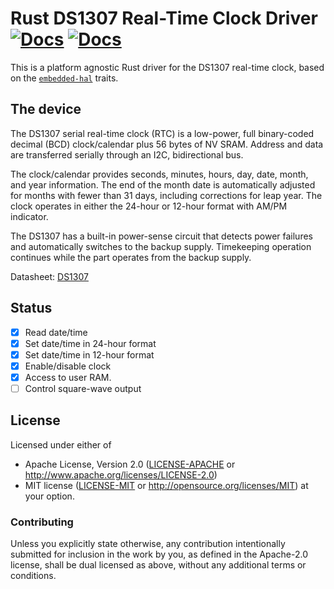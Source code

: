 # Rust DS1307 Real-Time Clock Driver [![Docs](https://img.shields.io/crates/v/ds1307.svg)](https://crates.io/crates/ds1307) [![Docs](https://docs.rs/ds1307/badge.svg)](https://docs.rs/ds1307)

This is a platform agnostic Rust driver for the DS1307 real-time clock,
based on the [`embedded-hal`](https://github.com/japaric/embedded-hal) traits.

## The device

The DS1307 serial real-time clock (RTC) is a low-power, full binary-coded
decimal (BCD) clock/calendar plus 56 bytes of NV SRAM. Address and data are
transferred serially through an I2C, bidirectional bus.

The clock/calendar provides seconds, minutes, hours, day, date, month, and
year information. The end of the month date is automatically adjusted for months
with fewer than 31 days, including corrections for leap year. The clock
operates in either the 24-hour or 12-hour format with AM/PM indicator.

The DS1307 has a built-in power-sense circuit that detects power failures and
automatically switches to the backup supply.
Timekeeping operation continues while the part operates from the backup supply.

Datasheet: [DS1307](https://datasheets.maximintegrated.com/en/ds/DS1307.pdf)

## Status

- [x] Read date/time
- [x] Set date/time in 24-hour format
- [x] Set date/time in 12-hour format
- [x] Enable/disable clock
- [x] Access to user RAM.
- [ ] Control square-wave output

## License

Licensed under either of

 * Apache License, Version 2.0 ([LICENSE-APACHE](LICENSE-APACHE) or
   http://www.apache.org/licenses/LICENSE-2.0)
 * MIT license ([LICENSE-MIT](LICENSE-MIT) or
   http://opensource.org/licenses/MIT) at your option.

### Contributing

Unless you explicitly state otherwise, any contribution intentionally submitted
for inclusion in the work by you, as defined in the Apache-2.0 license, shall
be dual licensed as above, without any additional terms or conditions.

